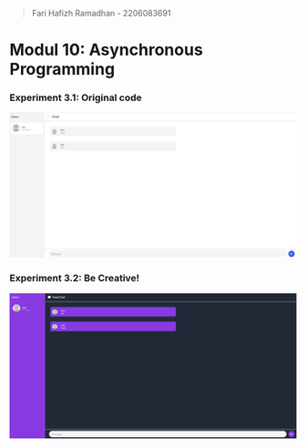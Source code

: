 > Fari Hafizh Ramadhan - 2206083691

# Modul 10: Asynchronous Programming

### Experiment 3.1: Original code
![Experiment 3.1](img/3.1.png)

### Experiment 3.2: Be Creative!
![Experiment 3.1](img/3.2.png)